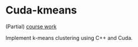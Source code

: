 # Cuda-kmeans

(Partial) [course work](https://www.cs.utexas.edu/~rossbach/cs380p/)

Implement k-means clustering using C++ and Cuda. 
